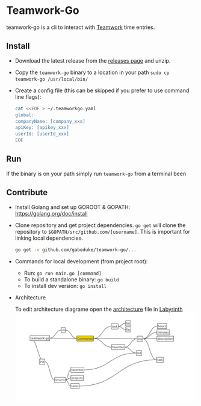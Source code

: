 # Teamwork-Go

teamwork-go is a cli to interact with [Teamwork](https://www.teamwork.com/) time entries.

## Install

* Download the latest release from the [releases page](https://github.com/gabeduke/teamwork-go/releases) and unzip.
* Copy the `teamwork-go` binary to a location in your path `sudo cp teamwork-go /usr/local/bin/`
* Create a config file (this can be skipped if you prefer to use command line flags):

    ```bash
    cat <<EOF > ~/.teamworkgo.yaml
    global:
    companyName: [company_xxx]
    apiKey: [apikey_xxx]
    userId: [userId_xxx]
    EOF
    ```

## Run

If the binary is on your path simply run `teamwork-go` from a terminal
been
## Contribute

* Install Golang and set up GOROOT & GOPATH: https://golang.org/doc/install
* Clone repository and get project dependencies. `go get` will clone the repository to `$GOPATH/src/github.com/[username]`. This is important for linking local dependencies.

    ```bash
    go get -v github.com/gabeduke/teamwork-go/...
    ```

* Commands for local development (from project root):
    * Run: `go run main.go [command]`
    * To build a standalone binary: `go build`
    * To install dev version: `go install`

* Architecture

    To edit architecture diagrame open the [architecture](architecture.mapz) file in [Labyrinth](https://people.gnome.org/~dscorgie/labyrinth.html)
    ![arch:](architecture.png)